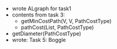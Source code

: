 - wrote ALgraph for task1
- contents from task 3:
  - getMinCostPath(V, V, PathCostType)
  - pathCost(List<V>, PathCostType)
- getDiameter(PathCostType)
- wrote: Task 5: Boggle